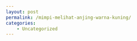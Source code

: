 ```yaml
---
layout: post
permalink: /mimpi-melihat-anjing-warna-kuning/
categories:
    - Uncategorized
---
```


